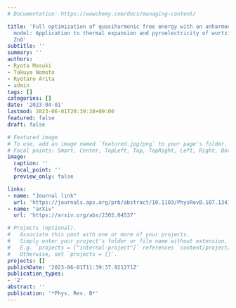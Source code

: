 ```yaml
---
# Documentation: https://wowchemy.com/docs/managing-content/

title: 'Full optimization of quasiharmonic free energy with an anharmonic lattice
  model: Application to thermal expansion and pyroelectricity of wurtzite GaN and
  ZnO'
subtitle: ''
summary: ''
authors:
- Ryota Masuki
- Takuya Nomoto
- Ryotaro Arita
- admin
tags: []
categories: []
date: '2023-04-01'
lastmod: 2023-06-01T20:39:38+09:00
featured: false
draft: false

# Featured image
# To use, add an image named `featured.jpg/png` to your page's folder.
# Focal points: Smart, Center, TopLeft, Top, TopRight, Left, Right, BottomLeft, Bottom, BottomRight.
image:
  caption: ''
  focal_point: ''
  preview_only: false

links:
- name: "Journal link"
  url: 'https://journals.aps.org/prb/abstract/10.1103/PhysRevB.107.134119'
- name: "arXiv"
  url: 'https://arxiv.org/abs/2302.04537'

# Projects (optional).
#   Associate this post with one or more of your projects.
#   Simply enter your project's folder or file name without extension.
#   E.g. `projects = ["internal-project"]` references `content/project/deep-learning/index.md`.
#   Otherwise, set `projects = []`.
projects: []
publishDate: '2023-06-01T11:39:37.921271Z'
publication_types:
- '2'
abstract: ''
publication: '*Phys. Rev. B*'
---
```

